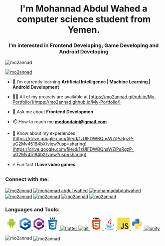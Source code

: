 <h1 align="center">I'm Mohannad Abdul Wahed a computer science student from Yemen.</h1>
<h3 align="center">I’m interested in Frontend Developing, Game Developing and Android Developing</h3>

<p align="left"> <img src="https://komarev.com/ghpvc/?username=mo2annad&label=Profile%20views&color=0e75b6&style=flat" alt="mo2annad" /> </p>

<p align="left"> <a href="https://github.com/ryo-ma/github-profile-trophy"><img src="https://github-profile-trophy.vercel.app/?username=mo2annad" alt="mo2annad" /></a> </p>

- 🌱 I’m currently learning **Artificial Intelligence | Machine Learning | Android Development**

- 👨‍💻 All of my projects are available at [https://mo2annad.github.io/My-Portfolio/](https://mo2annad.github.io/My-Portfolio/)

- 💬 Ask me about **Frontend Developmen**

- 📫 How to reach me **medoodaini@gmail.com**

- 📄 Know about my experiences [https://drive.google.com/file/d/1zUlFDWBQnsWZiPsRgzP-uG2Mv45184bX/view?usp=sharing](https://drive.google.com/file/d/1zUlFDWBQnsWZiPsRgzP-uG2Mv45184bX/view?usp=sharing)

- ⚡ Fun fact **I Love video games**

<h3 align="left">Connect with me:</h3>
<p align="left">
<a href="https://twitter.com/mo2annad" target="blank"><img align="center" src="https://raw.githubusercontent.com/rahuldkjain/github-profile-readme-generator/master/src/images/icons/Social/twitter.svg" alt="mo2annad" height="30" width="40" /></a>
<a href="https://linkedin.com/in/mohannad abdul wahed" target="blank"><img align="center" src="https://raw.githubusercontent.com/rahuldkjain/github-profile-readme-generator/master/src/images/icons/Social/linked-in-alt.svg" alt="mohannad abdul wahed" height="30" width="40" /></a>
<a href="https://kaggle.com/mohannadabdulwahed" target="blank"><img align="center" src="https://raw.githubusercontent.com/rahuldkjain/github-profile-readme-generator/master/src/images/icons/Social/kaggle.svg" alt="mohannadabdulwahed" height="30" width="40" /></a>
<a href="https://fb.com/mo2annad" target="blank"><img align="center" src="https://raw.githubusercontent.com/rahuldkjain/github-profile-readme-generator/master/src/images/icons/Social/facebook.svg" alt="mo2annad" height="30" width="40" /></a>
<a href="https://instagram.com/mo2annad" target="blank"><img align="center" src="https://raw.githubusercontent.com/rahuldkjain/github-profile-readme-generator/master/src/images/icons/Social/instagram.svg" alt="mo2annad" height="30" width="40" /></a>
<a href="https://www.youtube.com/c/mo2annad" target="blank"><img align="center" src="https://raw.githubusercontent.com/rahuldkjain/github-profile-readme-generator/master/src/images/icons/Social/youtube.svg" alt="mo2annad" height="30" width="40" /></a>
<a href="https://discord.gg/mo2annad" target="blank"><img align="center" src="https://raw.githubusercontent.com/rahuldkjain/github-profile-readme-generator/master/src/images/icons/Social/discord.svg" alt="mo2annad" height="30" width="40" /></a>
</p>

<h3 align="left">Languages and Tools:</h3>
<p align="left"> <a href="https://developer.android.com" target="_blank" rel="noreferrer"> <img src="https://raw.githubusercontent.com/devicons/devicon/master/icons/android/android-original-wordmark.svg" alt="android" width="40" height="40"/> </a> <a href="https://www.w3schools.com/cpp/" target="_blank" rel="noreferrer"> <img src="https://raw.githubusercontent.com/devicons/devicon/master/icons/cplusplus/cplusplus-original.svg" alt="cplusplus" width="40" height="40"/> </a> <a href="https://www.w3schools.com/cs/" target="_blank" rel="noreferrer"> <img src="https://raw.githubusercontent.com/devicons/devicon/master/icons/csharp/csharp-original.svg" alt="csharp" width="40" height="40"/> </a> <a href="https://www.w3schools.com/css/" target="_blank" rel="noreferrer"> <img src="https://raw.githubusercontent.com/devicons/devicon/master/icons/css3/css3-original-wordmark.svg" alt="css3" width="40" height="40"/> </a> <a href="https://flutter.dev" target="_blank" rel="noreferrer"> <img src="https://www.vectorlogo.zone/logos/flutterio/flutterio-icon.svg" alt="flutter" width="40" height="40"/> </a> <a href="https://git-scm.com/" target="_blank" rel="noreferrer"> <img src="https://www.vectorlogo.zone/logos/git-scm/git-scm-icon.svg" alt="git" width="40" height="40"/> </a> <a href="https://www.w3.org/html/" target="_blank" rel="noreferrer"> <img src="https://raw.githubusercontent.com/devicons/devicon/master/icons/html5/html5-original-wordmark.svg" alt="html5" width="40" height="40"/> </a> <a href="https://www.java.com" target="_blank" rel="noreferrer"> <img src="https://raw.githubusercontent.com/devicons/devicon/master/icons/java/java-original.svg" alt="java" width="40" height="40"/> </a> <a href="https://developer.mozilla.org/en-US/docs/Web/JavaScript" target="_blank" rel="noreferrer"> <img src="https://raw.githubusercontent.com/devicons/devicon/master/icons/javascript/javascript-original.svg" alt="javascript" width="40" height="40"/> </a> <a href="https://www.python.org" target="_blank" rel="noreferrer"> <img src="https://raw.githubusercontent.com/devicons/devicon/master/icons/python/python-original.svg" alt="python" width="40" height="40"/> </a> <a href="https://unity.com/" target="_blank" rel="noreferrer"> <img src="https://www.vectorlogo.zone/logos/unity3d/unity3d-icon.svg" alt="unity" width="40" height="40"/> </a> </p>

<p><img align="left" src="https://github-readme-stats.vercel.app/api/top-langs?username=mo2annad&show_icons=true&locale=en&layout=compact" alt="mo2annad" /></p>

<p>&nbsp;<img align="center" src="https://github-readme-stats.vercel.app/api?username=mo2annad&show_icons=true&locale=en" alt="mo2annad" /></p>
